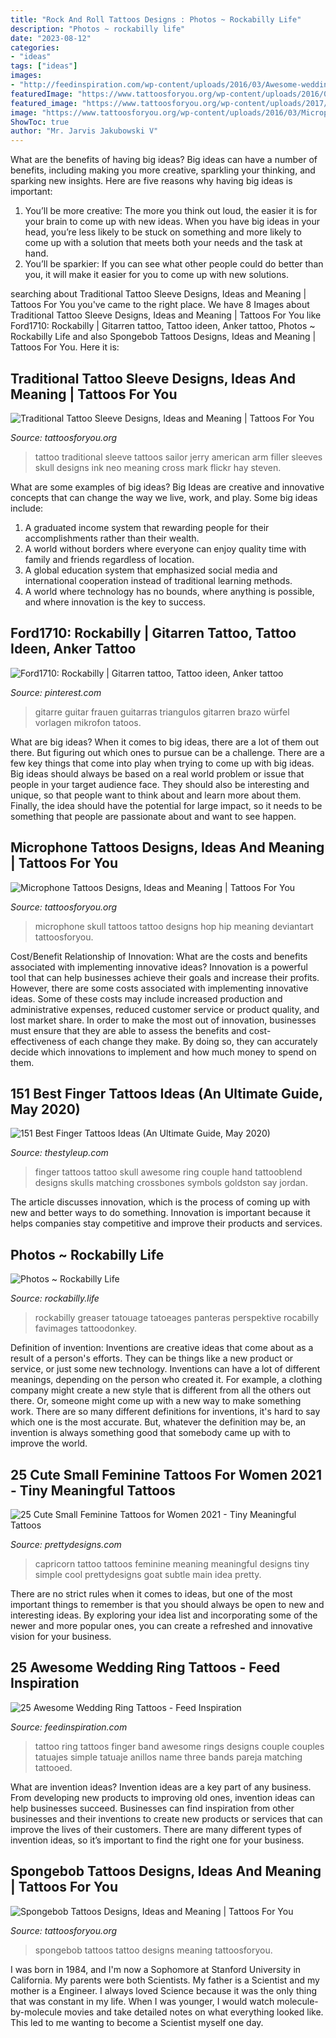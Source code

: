 ```yaml
---
title: "Rock And Roll Tattoos Designs : Photos ~ Rockabilly Life"
description: "Photos ~ rockabilly life"
date: "2023-08-12"
categories:
- "ideas"
tags: ["ideas"]
images:
- "http://feedinspiration.com/wp-content/uploads/2016/03/Awesome-wedding-ring-tattoo.jpg"
featuredImage: "https://www.tattoosforyou.org/wp-content/uploads/2016/03/Microphone-Skull-Tattoo.jpg"
featured_image: "https://www.tattoosforyou.org/wp-content/uploads/2017/07/Traditional-Style-Tattoo-Sleeve.jpg"
image: "https://www.tattoosforyou.org/wp-content/uploads/2016/03/Microphone-Skull-Tattoo.jpg"
ShowToc: true
author: "Mr. Jarvis Jakubowski V"
---
```



What are the benefits of having big ideas?
Big ideas can have a number of benefits, including making you more creative, sparkling your thinking, and sparking new insights. Here are five reasons why having big ideas is important: 
1. You’ll be more creative: The more you think out loud, the easier it is for your brain to come up with new ideas. When you have big ideas in your head, you’re less likely to be stuck on something and more likely to come up with a solution that meets both your needs and the task at hand. 
2. You’ll be sparkier: If you can see what other people could do better than you, it will make it easier for you to come up with new solutions.

	

		
searching about Traditional Tattoo Sleeve Designs, Ideas and Meaning | Tattoos For You you've came to the right place. We have 8 Images about Traditional Tattoo Sleeve Designs, Ideas and Meaning | Tattoos For You like Ford1710: Rockabilly | Gitarren tattoo, Tattoo ideen, Anker tattoo, Photos ~ Rockabilly Life and also Spongebob Tattoos Designs, Ideas and Meaning | Tattoos For You. Here it is:
		
    
## Traditional Tattoo Sleeve Designs, Ideas And Meaning | Tattoos For You

<img loading=lazy src="https://www.tattoosforyou.org/wp-content/uploads/2017/07/Traditional-Style-Tattoo-Sleeve.jpg" onerror="this.onerror=null;this.src='https://tse1.mm.bing.net/th?id=OIP.RoXPTyQDIc6tXFOe6-7MAAHaMk&amp;pid=15.1';" alt="Traditional Tattoo Sleeve Designs, Ideas and Meaning | Tattoos For You">

_Source: tattoosforyou.org_

>tattoo traditional sleeve tattoos sailor jerry american arm filler sleeves skull designs ink neo meaning cross mark flickr hay steven. 

	

What are some examples of big ideas?
Big Ideas are creative and innovative concepts that can change the way we live, work, and play. Some big ideas include: 
1. A graduated income system that rewarding people for their accomplishments rather than their wealth.
2. A world without borders where everyone can enjoy quality time with family and friends regardless of location.
3. A global education system that emphasized social media and international cooperation instead of traditional learning methods.
4. A world where technology has no bounds, where anything is possible, and where innovation is the key to success.

    
## Ford1710: Rockabilly | Gitarren Tattoo, Tattoo Ideen, Anker Tattoo

<img loading=lazy src="https://i.pinimg.com/736x/aa/c4/24/aac4245b2aee457740b1ce9e009b10a7--tattoo-foto-rockabilly.jpg" onerror="this.onerror=null;this.src='https://tse1.mm.bing.net/th?id=OIP.aR2pf6cakIFV1VrIPVkOJwAAAA&amp;pid=15.1';" alt="Ford1710: Rockabilly | Gitarren tattoo, Tattoo ideen, Anker tattoo">

_Source: pinterest.com_

>gitarre guitar frauen guitarras triangulos gitarren brazo würfel vorlagen mikrofon tatoos. 

	

What are big ideas?
When it comes to big ideas, there are a lot of them out there. But figuring out which ones to pursue can be a challenge. There are a few key things that come into play when trying to come up with big ideas. 
Big ideas should always be based on a real world problem or issue that people in your target audience face. They should also be interesting and unique, so that people want to think about and learn more about them. Finally, the idea should have the potential for large impact, so it needs to be something that people are passionate about and want to see happen.

    
## Microphone Tattoos Designs, Ideas And Meaning | Tattoos For You

<img loading=lazy src="https://www.tattoosforyou.org/wp-content/uploads/2016/03/Microphone-Skull-Tattoo.jpg" onerror="this.onerror=null;this.src='https://tse1.mm.bing.net/th?id=OIP.j_DqW8M5YaN2vwz97ikZ1QHaMY&amp;pid=15.1';" alt="Microphone Tattoos Designs, Ideas and Meaning | Tattoos For You">

_Source: tattoosforyou.org_

>microphone skull tattoos tattoo designs hop hip meaning deviantart tattoosforyou. 

	

Cost/Benefit Relationship of Innovation: What are the costs and benefits associated with implementing innovative ideas?
Innovation is a powerful tool that can help businesses achieve their goals and increase their profits. However, there are some costs associated with implementing innovative ideas. Some of these costs may include increased production and administrative expenses, reduced customer service or product quality, and lost market share. In order to make the most out of innovation, businesses must ensure that they are able to assess the benefits and cost-effectiveness of each change they make. By doing so, they can accurately decide which innovations to implement and how much money to spend on them.

    
## 151 Best Finger Tattoos Ideas (An Ultimate Guide, May 2020)

<img loading=lazy src="https://thestyleup.com/wp-content/uploads/2015/03/finger-tattoo-designs.jpg" onerror="this.onerror=null;this.src='https://tse1.mm.bing.net/th?id=OIP.uW0OVW5jeoSbKYpVZLUfoQHaHZ&amp;pid=15.1';" alt="151 Best Finger Tattoos Ideas (An Ultimate Guide, May 2020)">

_Source: thestyleup.com_

>finger tattoos tattoo skull awesome ring couple hand tattooblend designs skulls matching crossbones symbols goldston say jordan. 

	

The article discusses innovation, which is the process of coming up with new and better ways to do something. Innovation is important because it helps companies stay competitive and improve their products and services.

    
## Photos ~ Rockabilly Life

<img loading=lazy src="http://www.rockabilly.life/wp-content/gallery/rockabilly-and-hot-rod-tattoos/rockabilly-hot-rod-rock-roll-music-tattoos-53.jpg" onerror="this.onerror=null;this.src='https://tse2.mm.bing.net/th?id=OIP.iqqwSnQDWF0tAqSYKTWJqAHaJ4&amp;pid=15.1';" alt="Photos ~ Rockabilly Life">

_Source: rockabilly.life_

>rockabilly greaser tatouage tatoeages panteras perspektive rocabilly favimages tattoodonkey. 

	

Definition of invention:
Inventions are creative ideas that come about as a result of a person's efforts. They can be things like a new product or service, or just some new technology. Inventions can have a lot of different meanings, depending on the person who created it. For example, a clothing company might create a new style that is different from all the others out there. Or, someone might come up with a new way to make something work. There are so many different definitions for inventions, it's hard to say which one is the most accurate. But, whatever the definition may be, an invention is always something good that somebody came up with to improve the world.

    
## 25 Cute Small Feminine Tattoos For Women 2021 - Tiny Meaningful Tattoos

<img loading=lazy src="http://www.prettydesigns.com/wp-content/uploads/2017/12/25-cute-small-feminine-tattoos-for-women-2018-tiny-meaningful-tattoos-5.jpg" onerror="this.onerror=null;this.src='https://tse4.mm.bing.net/th?id=OIP.U5y6hLDxOaC49X0jb6_xuAHaHa&amp;pid=15.1';" alt="25 Cute Small Feminine Tattoos for Women 2021 - Tiny Meaningful Tattoos">

_Source: prettydesigns.com_

>capricorn tattoo tattoos feminine meaning meaningful designs tiny simple cool prettydesigns goat subtle main idea pretty. 

	

There are no strict rules when it comes to ideas, but one of the most important things to remember is that you should always be open to new and interesting ideas. By exploring your idea list and incorporating some of the newer and more popular ones, you can create a refreshed and innovative vision for your business.

    
## 25 Awesome Wedding Ring Tattoos - Feed Inspiration

<img loading=lazy src="http://feedinspiration.com/wp-content/uploads/2016/03/Awesome-wedding-ring-tattoo.jpg" onerror="this.onerror=null;this.src='https://tse4.mm.bing.net/th?id=OIP.zzzmlUDYqLHauB7SvWY25wHaJ6&amp;pid=15.1';" alt="25 Awesome Wedding Ring Tattoos - Feed Inspiration">

_Source: feedinspiration.com_

>tattoo ring tattoos finger band awesome rings designs couple couples tatuajes simple tatuaje anillos name three bands pareja matching tattooed. 

	

What are invention ideas?
Invention ideas are a key part of any business. From developing new products to improving old ones, invention ideas can help businesses succeed. Businesses can find inspiration from other businesses and their inventions to create new products or services that can improve the lives of their customers. There are many different types of invention ideas, so it’s important to find the right one for your business.

    
## Spongebob Tattoos Designs, Ideas And Meaning | Tattoos For You

<img loading=lazy src="https://www.tattoosforyou.org/wp-content/uploads/2017/07/Spongebob-Tattoo-Black-and-White.jpg" onerror="this.onerror=null;this.src='https://tse3.mm.bing.net/th?id=OIP.SawMwrLVL9wkZ0hFHu_XqwHaJ4&amp;pid=15.1';" alt="Spongebob Tattoos Designs, Ideas and Meaning | Tattoos For You">

_Source: tattoosforyou.org_

>spongebob tattoos tattoo designs meaning tattoosforyou. 

	

I was born in 1984, and I'm now a Sophomore at Stanford University in California. My parents were both Scientists. My father is a Scientist and my mother is a Engineer. I always loved Science because it was the only thing that was constant in my life. When I was younger, I would watch molecule-by-molecule movies and take detailed notes on what everything looked like. This led to me wanting to become a Scientist myself one day.

